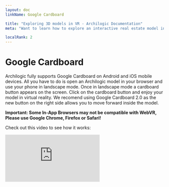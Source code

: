 ```yaml
---
layout: doc
linkName: Google Cardboard

title: "Exploring 3D models in VR - Archilogic Documentation"
meta: "Want to learn how to explore an interactive real estate model in VR? It's easy, follow our tutorial to get started."

localRank: 2
---
```

# Google Cardboard
Archilogic fully supports Google Cardboard on Android and iOS mobile devices. All you have to do is open an Archilogic model in your browser and use your phone in landscape mode. Once in landscape mode a cardboard button appears on the screen. Click on the cardboard button and enjoy your model in virtual reality. We recomend using Google Cardboard 2.0 as the new button on the right side allows you to move forward inside the model.

**Important: Some In-App Browsers may not be compatible with WebVR, Please use Google Chrome, Firefox or Safari!**

Check out this video to see how it works:

<div class="embed-responsive embed-responsive-4by3" style="margin-bottom: 10px">
  <iframe src="https://player.vimeo.com/video/138533376" frameBorder="0" onmousewheel="false" allowfullscreen mozallowfullscreen  webkitallowfullscreen></iframe>
</div>
